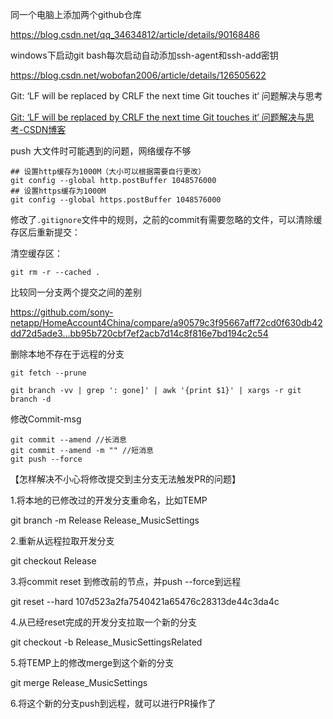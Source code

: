 同一个电脑上添加两个github仓库

https://blog.csdn.net/qq_34634812/article/details/90168486



windows下启动git bash每次启动自动添加ssh-agent和ssh-add密钥

https://blog.csdn.net/wobofan2006/article/details/126505622



Git: ‘LF will be replaced by CRLF the next time Git touches it‘ 问题解决与思考

[Git: ‘LF will be replaced by CRLF the next time Git touches it‘ 问题解决与思考-CSDN博客](https://blog.csdn.net/Babylonxun/article/details/126598477)



push 大文件时可能遇到的问题，网络缓存不够

```
## 设置http缓存为1000M（大小可以根据需要自行更改）
git config --global http.postBuffer 1048576000 
## 设置https缓存为1000M
git config --global https.postBuffer 1048576000
```



修改了`.gitignore`文件中的规则，之前的commit有需要忽略的文件，可以清除缓存区后重新提交：

清空缓存区：

```
git rm -r --cached .
```



比较同一分支两个提交之间的差别

https://github.com/sony-netapp/HomeAccount4China/compare/a90579c3f95667aff72cd0f630db42dd72d5ade3...bb95b720cbf7ef2acb7d14c8f816e7bd194c2c54



删除本地不存在于远程的分支

```
git fetch --prune

git branch -vv | grep ': gone]' | awk '{print $1}' | xargs -r git branch -d
```



修改Commit-msg

```
git commit --amend //长消息
git commit --amend -m "" //短消息
git push --force
```



【怎样解决不小心将修改提交到主分支无法触发PR的问题】

1.将本地的已修改过的开发分支重命名，比如TEMP

git branch -m Release Release_MusicSettings

2.重新从远程拉取开发分支

git checkout Release

3.将commit reset 到修改前的节点，并push --force到远程

git reset --hard 107d523a2fa7540421a65476c28313de44c3da4c

4.从已经reset完成的开发分支拉取一个新的分支

git checkout -b Release_MusicSettingsRelated

5.将TEMP上的修改merge到这个新的分支

git merge Release_MusicSettings

6.将这个新的分支push到远程，就可以进行PR操作了
